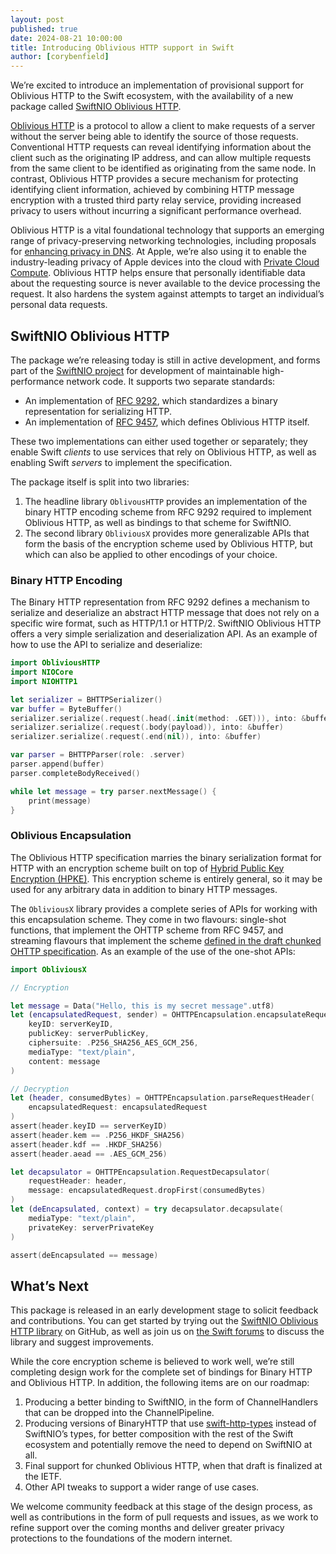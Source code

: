 ```yaml
---
layout: post
published: true
date: 2024-08-21 10:00:00
title: Introducing Oblivious HTTP support in Swift
author: [corybenfield]
---
```


We’re excited to introduce an implementation of provisional support for Oblivious HTTP to the Swift ecosystem, with the availability of a new package called [SwiftNIO Oblivious HTTP](https://github.com/apple/swift-nio-oblivious-http).

[Oblivious HTTP](https://www.rfc-editor.org/rfc/rfc9458.html) is a protocol to allow a client to make requests of a server without the server being able to identify the source of those requests. Conventional HTTP requests can reveal identifying information about the client such as the originating IP address, and can allow multiple requests from the same client to be identified as originating from the same node. In contrast, Oblivious HTTP provides a secure mechanism for protecting identifying client information, achieved by combining HTTP message encryption with a trusted third party relay service, providing increased privacy to users without incurring a significant performance overhead.

Oblivious HTTP is a vital foundational technology that supports an emerging range of privacy-preserving networking technologies, including proposals for [enhancing privacy in DNS](https://www.rfc-editor.org/rfc/rfc9230.html). At Apple, we’re also using it to enable the industry-leading privacy of Apple devices into the cloud with [Private Cloud Compute](https://security.apple.com/blog/private-cloud-compute/). Oblivious HTTP helps ensure that personally identifiable data about the requesting source is never available to the device processing the request. It also hardens the system against attempts to target an individual’s personal data requests.

## SwiftNIO Oblivious HTTP

The package we’re releasing today is still in active development, and forms part of the [SwiftNIO project](https://github.com/apple/swift-nio) for development of maintainable high-performance network code. It supports two separate standards:

* An implementation of [RFC 9292](https://www.rfc-editor.org/rfc/rfc9292.html), which standardizes a binary representation for serializing HTTP.
* An implementation of [RFC 9457](https://www.rfc-editor.org/rfc/rfc9458.html), which defines Oblivious HTTP itself.

These two implementations can either used together or separately; they enable Swift *clients* to use services that rely on Oblivious HTTP, as well as enabling Swift *servers* to implement the specification.

The package itself is split into two libraries:

1. The headline library `OblivousHTTP` provides an implementation of the binary HTTP encoding scheme from RFC 9292 required to implement Oblivious HTTP, as well as bindings to that scheme for SwiftNIO.
2.  The second library `ObliviousX` provides more generalizable APIs that form the basis of the encryption scheme used by Oblivious HTTP, but which can also be applied to other encodings of your choice.

### Binary HTTP Encoding

The Binary HTTP representation from RFC 9292 defines a mechanism to serialize and deserialize an abstract HTTP message that does not rely on a specific wire format, such as HTTP/1.1 or HTTP/2. SwiftNIO Oblivious HTTP offers a very simple serialization and deserialization API. As an example of how to use the API to serialize and deserialize:

```swift
import ObliviousHTTP
import NIOCore
import NIOHTTP1

let serializer = BHTTPSerializer()
var buffer = ByteBuffer()
serializer.serialize(.request(.head(.init(method: .GET))), into: &buffer)
serializer.serialize(.request(.body(payload)), into: &buffer)
serializer.serialize(.request(.end(nil)), into: &buffer)

var parser = BHTTPParser(role: .server)
parser.append(buffer)
parser.completeBodyReceived()

while let message = try parser.nextMessage() {
    print(message)
}
```

### Oblivious Encapsulation

The Oblivious HTTP specification marries the binary serialization format for HTTP with an encryption scheme built on top of [Hybrid Public Key Encryption (HPKE)](https://www.rfc-editor.org/rfc/rfc9180.html). This encryption scheme is entirely general, so it may be used for any arbitrary data in addition to binary HTTP messages.

The `ObliviousX` library provides a complete series of APIs for working with this encapsulation scheme. They come in two flavours: single-shot functions, that implement the OHTTP scheme from RFC 9457, and streaming flavours that implement the scheme [defined in the draft chunked OHTTP specification](https://datatracker.ietf.org/doc/draft-ietf-ohai-chunked-ohttp/). As an example of the use of the one-shot APIs:

```swift
import ObliviousX

// Encryption

let message = Data("Hello, this is my secret message".utf8)
let (encapsulatedRequest, sender) = OHTTPEncapsulation.encapsulateRequest(
    keyID: serverKeyID,
    publicKey: serverPublicKey,
    ciphersuite: .P256_SHA256_AES_GCM_256,
    mediaType: "text/plain",
    content: message
)

// Decryption
let (header, consumedBytes) = OHTTPEncapsulation.parseRequestHeader(
    encapsulatedRequest: encapsulatedRequest
)
assert(header.keyID == serverKeyID)
assert(header.kem == .P256_HKDF_SHA256)
assert(header.kdf == .HKDF_SHA256)
assert(header.aead == .AES_GCM_256)

let decapsulator = OHTTPEncapsulation.RequestDecapsulator(
    requestHeader: header,
    message: encapsulatedRequest.dropFirst(consumedBytes)
)
let (deEncapsulated, context) = try decapsulator.decapsulate(
    mediaType: "text/plain",
    privateKey: serverPrivateKey
)

assert(deEncapsulated == message)
```

## What’s Next

This package is released in an early development stage to solicit feedback and contributions. You can get started by trying out the [SwiftNIO Oblivious HTTP library](https://github.com/apple/swift-nio-oblivious-http) on GitHub, as well as join us on [the Swift forums](https://forums.swift.org/) to discuss the library and suggest improvements.

While the core encryption scheme is believed to work well, we’re still completing design work for the complete set of bindings for Binary HTTP and Oblivious HTTP. In addition, the following items are on our roadmap:

1. Producing a better binding to SwiftNIO, in the form of ChannelHandlers that can be dropped into the ChannelPipeline.
2. Producing versions of BinaryHTTP that use [swift-http-types](https://github.com/apple/swift-http-types) instead of SwiftNIO’s types, for better composition with the rest of the Swift ecosystem and potentially remove the need to depend on SwiftNIO at all.
3. Final support for chunked Oblivious HTTP, when that draft is finalized at the IETF.
4. Other API tweaks to support a wider range of use cases.

We welcome community feedback at this stage of the design process, as well as contributions in the form of pull requests and issues, as we work to refine support over the coming months and deliver greater privacy protections to the foundations of the modern internet.

